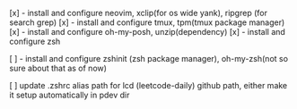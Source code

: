 <!--This script auto install dev environment as much as possible-->
[x] - install and configure neovim, xclip(for os wide yank), ripgrep (for search grep)
[x] - install and configure tmux, tpm(tmux package manager)
[x] - install and configure oh-my-posh, unzip(dependency)
[x] - install and configure zsh

<!--things to do-->
[ ] - install and configure zshinit (zsh package manager), oh-my-zsh(not so sure about that as of now)

<!--things to do after installation-->
[ ] update .zshrc alias path for lcd (leetcode-daily) github path, either make it setup automatically in pdev dir


